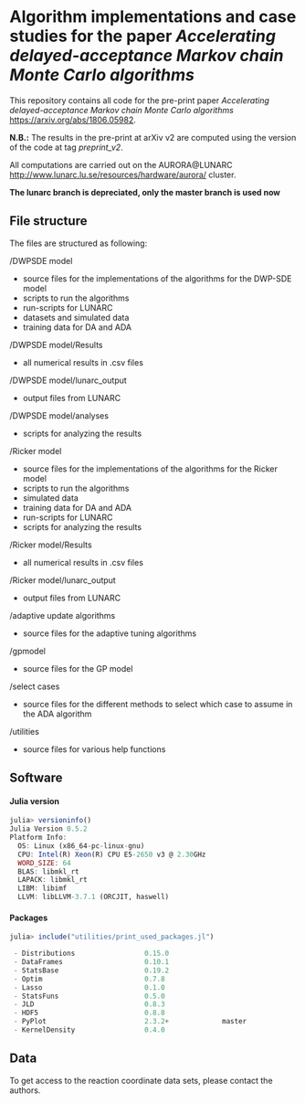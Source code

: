 # Algorithm implementations and case studies for the paper *Accelerating delayed-acceptance Markov chain Monte Carlo algorithms*

This repository contains all code for the pre-print paper *Accelerating delayed-acceptance Markov chain Monte Carlo algorithms* https://arxiv.org/abs/1806.05982.

**N.B.:** The results in the pre-print at arXiv v2 are computed using the version of the code at tag *preprint_v2*.  

All computations are carried out on the AURORA@LUNARC http://www.lunarc.lu.se/resources/hardware/aurora/ cluster.

**The lunarc branch is depreciated, only the master branch is used now**

## File structure

The files are structured as following:

/DWPSDE model
- source files for the implementations of the algorithms for the DWP-SDE model
- scripts to run the algorithms
- run-scripts for LUNARC
- datasets and simulated data
- training data for DA and ADA

/DWPSDE model/Results
- all numerical results in .csv files

/DWPSDE model/lunarc_output
- output files from LUNARC

/DWPSDE model/analyses
- scripts for analyzing the results  

/Ricker model
- source files for the implementations of the algorithms for the Ricker model
- scripts to run the algorithms
- simulated data
- training data for DA and ADA
- run-scripts for LUNARC
- scripts for analyzing the results  

/Ricker model/Results
- all numerical results in .csv files

/Ricker model/lunarc_output
- output files from LUNARC

/adaptive update algorithms
- source files for the adaptive tuning algorithms

/gpmodel
- source files for the GP model

/select cases
- source files for the different methods to select which case to assume in the ADA algorithm

/utilities

- source files for various help functions

## Software  

#### Julia version

```julia
julia> versioninfo()
Julia Version 0.5.2
Platform Info:
  OS: Linux (x86_64-pc-linux-gnu)
  CPU: Intel(R) Xeon(R) CPU E5-2650 v3 @ 2.30GHz
  WORD_SIZE: 64
  BLAS: libmkl_rt
  LAPACK: libmkl_rt
  LIBM: libimf
  LLVM: libLLVM-3.7.1 (ORCJIT, haswell)
```

#### Packages
```julia
julia> include("utilities/print_used_packages.jl")

 - Distributions                 0.15.0
 - DataFrames                    0.10.1
 - StatsBase                     0.19.2
 - Optim                         0.7.8
 - Lasso                         0.1.0
 - StatsFuns                     0.5.0
 - JLD                           0.8.3
 - HDF5                          0.8.8
 - PyPlot                        2.3.2+             master
 - KernelDensity                 0.4.0
```
## Data

To get access to the reaction coordinate data sets, please contact the authors.

